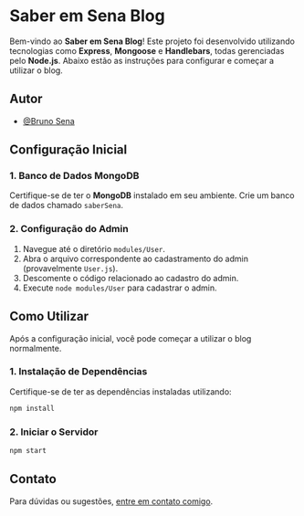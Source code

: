 # Saber em Sena Blog

Bem-vindo ao **Saber em Sena Blog**! Este projeto foi desenvolvido utilizando tecnologias como **Express**, **Mongoose** e **Handlebars**, todas gerenciadas pelo **Node.js**. Abaixo estão as instruções para configurar e começar a utilizar o blog.

## Autor
- [@Bruno Sena](www.linkedin.com/in/bruno-sena-a6120417b)

## Configuração Inicial

### 1. Banco de Dados MongoDB

Certifique-se de ter o **MongoDB** instalado em seu ambiente. Crie um banco de dados chamado `saberSena`.

### 2. Configuração do Admin

1. Navegue até o diretório `modules/User`.
2. Abra o arquivo correspondente ao cadastramento do admin (provavelmente `User.js`).
3. Descomente o código relacionado ao cadastro do admin.
4. Execute `node modules/User` para cadastrar o admin.

## Como Utilizar

Após a configuração inicial, você pode começar a utilizar o blog normalmente.

### 1. Instalação de Dependências

Certifique-se de ter as dependências instaladas utilizando:

```bash
npm install
```

### 2. Iniciar o Servidor
```bash
npm start
```

## Contato

Para dúvidas ou sugestões, [entre em contato comigo](mailto:BrunoSena14@Outlook.com).
